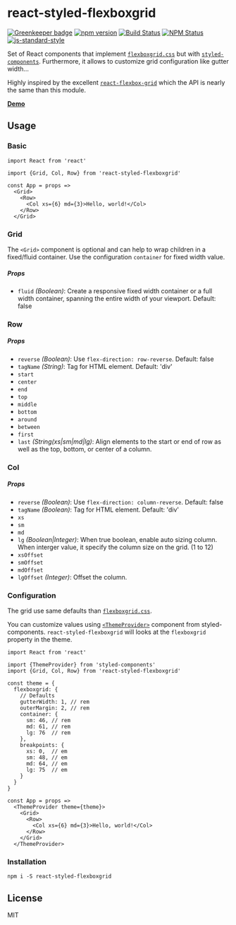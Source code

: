 # react-styled-flexboxgrid

[![Greenkeeper badge](https://badges.greenkeeper.io/LoicMahieu/react-styled-flexboxgrid.svg)](https://greenkeeper.io/)
[![npm version](https://badge.fury.io/js/react-styled-flexboxgrid.svg)](https://badge.fury.io/js/react-styled-flexboxgrid)
[![Build Status](https://travis-ci.org/LoicMahieu/react-styled-flexboxgrid.svg?branch=master)](https://travis-ci.org/LoicMahieu/react-styled-flexboxgrid)
[![NPM Status](http://img.shields.io/npm/dm/react-styled-flexboxgrid.svg?style=flat-square)](https://www.npmjs.org/package/react-styled-flexboxgrid)
[![js-standard-style](https://img.shields.io/badge/lint-standard-green.svg)](http://standardjs.com)


Set of React components that implement [`flexboxgrid.css`](https://github.com/kristoferjoseph/flexboxgrid) but with [`styled-components`](https://github.com/styled-components/styled-components). Furthermore, it allows to customize grid configuration like gutter width...

Highly inspired by the excellent [`react-flexbox-grid`](https://github.com/roylee0704/react-flexbox-grid) which the API is nearly the same than this module.

[**Demo**](https://loicmahieu.github.io/react-styled-flexboxgrid/demo/index.html)

## Usage

### Basic

```JSX
import React from 'react'

import {Grid, Col, Row} from 'react-styled-flexboxgrid'

const App = props =>
  <Grid>
    <Row>
      <Col xs={6} md={3}>Hello, world!</Col>
    </Row>
  </Grid>
```

### Grid

The `<Grid>` component is optional and can help to wrap children in a fixed/fluid container. Use the configuration `container` for fixed width value.

##### Props

- `fluid` _(Boolean)_: Create a responsive fixed width container or a full width container, spanning the entire width of your viewport. Default: false


### Row

##### Props

- `reverse` _(Boolean)_: Use `flex-direction: row-reverse`. Default: false
- `tagName` _(String)_: Tag for HTML element. Default: 'div'
- `start`
- `center`
- `end`
- `top`
- `middle`
- `bottom`
- `around`
- `between`
- `first`
- `last` _(String(xs|sm|md|lg)_: Align elements to the start or end of row as well as the top, bottom, or center of a column.


### Col

##### Props

- `reverse` _(Boolean)_: Use `flex-direction: column-reverse`. Default: false
- `tagName` _(Boolean)_: Tag for HTML element. Default: 'div'
- `xs`
- `sm`
- `md`
- `lg` _(Boolean|Integer)_: When true boolean, enable auto sizing column. When interger value, it specify the column size on the grid. (1 to 12)
- `xsOffset`
- `smOffset`
- `mdOffset`
- `lgOffset` _(Integer)_: Offset the column.


### Configuration

The grid use same defaults than [`flexboxgrid.css`](https://github.com/kristoferjoseph/flexboxgrid).

You can customize values using [`<ThemeProvider>`](https://github.com/styled-components/styled-components#theming) component from styled-components.
`react-styled-flexboxgrid` will looks at the `flexboxgrid` property in the theme.

```JSX
import React from 'react'

import {ThemeProvider} from 'styled-components'
import {Grid, Col, Row} from 'react-styled-flexboxgrid'

const theme = {
  flexboxgrid: {
    // Defaults
    gutterWidth: 1, // rem
    outerMargin: 2, // rem
    container: {
      sm: 46, // rem
      md: 61, // rem
      lg: 76  // rem
    },
    breakpoints: {
      xs: 0,  // em
      sm: 48, // em
      md: 64, // em
      lg: 75  // em
    }
  }
}

const App = props =>
  <ThemeProvider theme={theme}>
    <Grid>
      <Row>
        <Col xs={6} md={3}>Hello, world!</Col>
      </Row>
    </Grid>
  </ThemeProvider>
```

### Installation

```
npm i -S react-styled-flexboxgrid
```

## License

MIT
